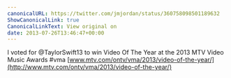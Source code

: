 ```yaml
---
canonicalURL: https://twitter.com/jmjordan/status/360758098501189632
ShowCanonicalLink: true
CanonicalLinkText: View original on
date: 2013-07-26T13:46:47+00:00
---
```

I voted for @TaylorSwift13 to win Video Of The Year at the 2013 MTV Video Music Awards #vma [www.mtv.com/ontv/vma/2013/video-of-the-year/](http://www.mtv.com/ontv/vma/2013/video-of-the-year/)